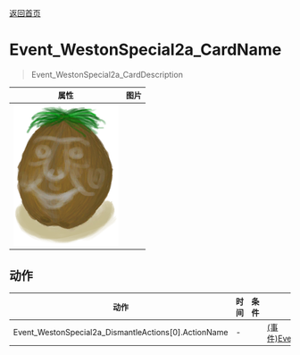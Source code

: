 [返回首页](index.md)  
# Event_WestonSpecial2a_CardName  
> Event_WestonSpecial2a_CardDescription  
  
  属性  |   图片   
 ----  |  ----:   
   |  ![](Sprite/Weston.png)   
  
## 动作  
动作  |  时间  |  条件  |  变化  |  状态  
----  |  ----  |  ----  |  ----  |  ----  
Event_WestonSpecial2a_DismantleActions[0].ActionName  |  -  |    |  [(事件)Event_WestonSpecial2b_CardName](Event_WestonSpecial2b.md)(1)  |    
